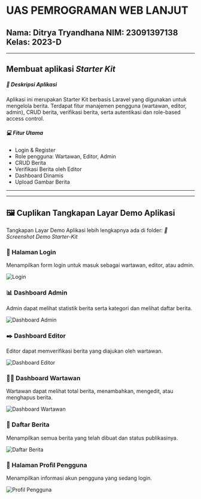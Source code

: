 # UAS PEMROGRAMAN WEB LANJUT
Nama: Ditrya Tryandhana
NIM: 23091397138
Kelas: 2023-D
---
---
## Membuat aplikasi _Starter Kit_

##### 📌 Deskripsi Aplikasi

Aplikasi ini merupakan Starter Kit berbasis Laravel yang digunakan untuk mengelola berita. Terdapat fitur manajemen pengguna (wartawan, editor, admin), CRUD berita, verifikasi berita, serta autentikasi dan role-based access control.

##### 💻 Fitur Utama
- Login & Register
- Role pengguna: Wartawan, Editor, Admin
- CRUD Berita
- Verifikasi Berita oleh Editor
- Dashboard Dinamis
- Upload Gambar Berita

---
---

## 🖼 Cuplikan Tangkapan Layar Demo Aplikasi

Tangkapan Layar Demo Aplikasi lebih lengkapnya ada di folder:
_📁 Screenshot Demo Starter-Kit_

### 🔐 Halaman Login
Menampilkan form login untuk masuk sebagai wartawan, editor, atau admin.

![Login](screenshots/login.png)

### 📊️  Dashboard Admin
Admin dapat melihat statistik berita serta kategori dan melihat daftar berita.

![Dashboard Admin](screenshots/login.png)

### ✒️️ Dashboard Editor
Editor dapat memverifikasi berita yang diajukan oleh wartawan.

![Dashboard Editor](screenshots/dashboard_editor.png)

### 👨‍💻 Dashboard Wartawan
Wartawan dapat melihat total berita, menambahkan, mengedit, atau menghapus berita.

![Dashboard Wartawan](screenshots/dashboard_wartawan.png)

### 📰 Daftar Berita
Menampilkan semua berita yang telah dibuat dan status publikasinya.

![Daftar Berita](screenshots/berita_list.png)

### 👤 Halaman Profil Pengguna
Menampilkan informasi akun pengguna yang sedang login.

![Profil Pengguna](screenshots/profile.png)
